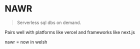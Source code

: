 # NAWR

> Serverless sql dbs on demand.

Pairs well with platforms like vercel and frameworks like next.js

nawr = now in welsh
